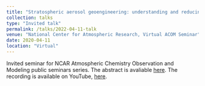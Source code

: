 ```yaml
---
title: "Stratospheric aerosol geoengineering: understanding and reducing modeling uncertainties"
collection: talks
type: "Invited talk"
permalink: /talks/2022-04-11-talk
venue: "National Center for Atmospheric Research, Virtual ACOM Seminar"
date: 2020-04-11
location: "Virtual"
---
```


Invited seminar for NCAR Atmospheric Chemistry Observation and Modeling public seminars series.
The abstract is avaliable [here](https://www2.acom.ucar.edu/sites/default/files/seminars/acom_seminar_visioni_0.pdf).
The recording is available on YouTube, [here](https://www.youtube.com/watch?v=R0_rw-nhXcw).